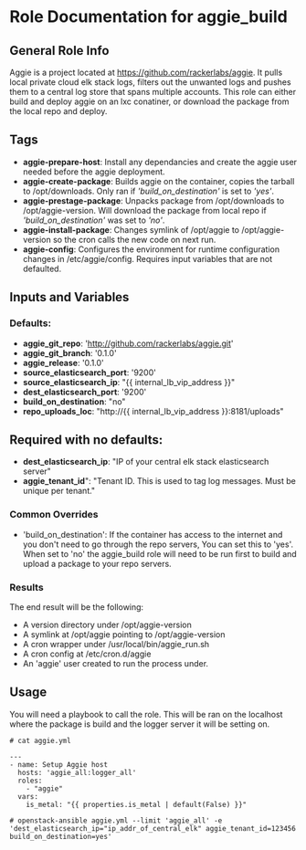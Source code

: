 # Role Documentation for aggie_build


## General Role Info

Aggie is a project located at https://github.com/rackerlabs/aggie. It pulls local private cloud
elk stack logs, filters out the unwanted logs and pushes them to a central log store that spans
multiple accounts. This role can either build and deploy aggie on an lxc conatiner, or download
the package from the local repo and deploy.  

## Tags

  - **aggie-prepare-host**: Install any dependancies and create the aggie user needed before the aggie deployment.
  - **aggie-create-package**:  Builds aggie on the container, copies the tarball to /opt/downloads. Only ran if *'build_on_destination'* is set to *'yes'*.
  - **aggie-prestage-package**: Unpacks package from /opt/downloads to /opt/aggie-version. Will download the package from local repo if *'build_on_destination'* was set to *'no'*.
  - **aggie-install-package**: Changes symlink of /opt/aggie to /opt/aggie-version so the cron calls the new code on next run.
  - **aggie-config**: Configures the environment for runtime configuration changes in /etc/aggie/config. Requires input variables that are not defaulted.


## Inputs and Variables


### Defaults:

  - **aggie_git_repo**: 'http://github.com/rackerlabs/aggie.git'
  - **aggie_git_branch**: '0.1.0'
  - **aggie_release**: '0.1.0'
  - **source_elasticsearch_port**: '9200'
  - **source_elasticsearch_ip**: "{{ internal_lb_vip_address }}"
  - **dest_elasticsearch_port**: '9200'
  - **build_on_destination**: "no"
  - **repo_uploads_loc**: "http://{{ internal_lb_vip_address }}:8181/uploads"


## Required with no defaults:

  - **dest_elasticsearch_ip**: "IP of your central elk stack elasticsearch server"
  - **aggie_tenant_id**": "Tenant ID.  This is used to tag log messages. Must be unique per tenant."

### Common Overrides

  - 'build_on_destination':  If the container has access to the internet and you don't need to go through the repo servers, 
                      You can set this to 'yes'.  When set to 'no' the aggie_build role will need to be run first
                      to build and upload a package to your repo servers.



### Results

The end result will be the following:

  - A version directory under /opt/aggie-version
  - A symlink at /opt/aggie pointing to /opt/aggie-version
  - A cron wrapper under /usr/local/bin/aggie_run.sh
  - A cron config at /etc/cron.d/aggie
  - An 'aggie' user created to run the process under.



## Usage

You will need a playbook to call the role.  This will be ran on the localhost where the
package is build and the logger server it will be setting on.  


```
# cat aggie.yml 
```

```
---
- name: Setup Aggie host
  hosts: 'aggie_all:logger_all'
  roles:
    - "aggie"
  vars:
    is_metal: "{{ properties.is_metal | default(False) }}"
```

```
# openstack-ansible aggie.yml --limit 'aggie_all' -e 'dest_elasticsearch_ip="ip_addr_of_central_elk" aggie_tenant_id=123456 build_on_destination=yes'
```

